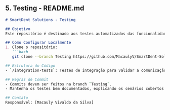 ## 5. Testing - README.md

```markdown
# SmartDent Solutions - Testing

## Objetivo
Este repositório é destinado aos testes automatizados das funcionalidades do sistema SmartDent. Aqui serão criados e mantidos os testes para todas as partes do sistema, principalmente para testar a integração entre os modelos de IA e o front-end na plataforma.

## Como Configurar Localmente
1. Clone o repositório:
   ```bash
   git clone --branch Testing https://github.com/MacaulyV/SmartDent-Solutions.git

## Estrutura do Código
- `/integration-tests`: Testes de integração para validar a comunicação entre as diferentes partes do sistema, como os modelos de IA e o front-end.

## Regras de Commit
- Commits devem ser feitos na branch `Testing`.
- Mantenha os testes bem documentados, explicando os cenários cobertos.

## Contato
Responsável: [Macauly Vivaldo da Silva]
